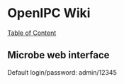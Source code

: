# OpenIPC Wiki
[Table of Content](index.md)

Microbe web interface
---------------------

Default login/password: admin/12345
